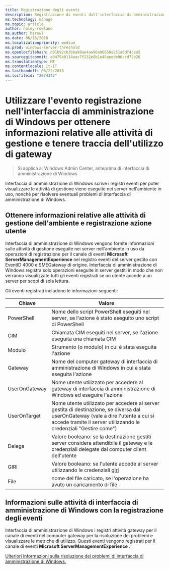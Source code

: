 ```yaml
---
title: Registrazione degli eventi
description: Registrazione di eventi dall'interfaccia di amministrazione di Windows (Honolulu progetto)
ms.technology: manage
ms.topic: article
author: haley-rowland
ms.author: harowl
ms.date: 06/18/2018
ms.localizationpriority: medium
ms.prod: windows-server-threshold
ms.openlocfilehash: d91b92cb3bba99ae4aa96a96650a251a6df4cea5
ms.sourcegitcommit: e0479b0114eac7f232e8b1e45eeede96ccd72b26
ms.translationtype: MT
ms.contentlocale: it-IT
ms.lasthandoff: 06/22/2018
ms.locfileid: "2074342"
---
```

# <a name="use-event-logging-in-windows-admin-center-to-gain-insight-into-management-activities-and-track-gateway-usage"></a>Utilizzare l'evento registrazione nell'interfaccia di amministrazione di Windows per ottenere informazioni relative alle attività di gestione e tenere traccia dell'utilizzo di gateway

>Si applica a: Windows Admin Center, anteprima di interfaccia di amministrazione di Windows

Interfaccia di amministrazione di Windows scrive i registri eventi per poter visualizzare le attività di gestione viene eseguite nei server nell'ambiente in uso, nonché per risolvere eventuali problemi di interfaccia di amministrazione di Windows.

## <a name="gain-insight-into-management-activities-in-your-environment-through-user-action-logging"></a>Ottenere informazioni relative alle attività di gestione dell'ambiente e registrazione azione utente

Interfaccia di amministrazione di Windows vengono fornite informazioni sulle attività di gestione eseguite nei server nell'ambiente in uso da operazioni di registrazione per il canale di eventi **Microsoft ServerManagementExperience** nel registro eventi del server gestito con EventID 4000 e SMEGateway di origine. Interfaccia di amministrazione di Windows registra solo operazioni eseguite in server gestiti in modo che non verranno visualizzate tutti gli eventi registrati se un utente accede a un server per scopi di sola lettura.

Gli eventi registrati includono le informazioni seguenti:

| Chiave           | Valore                                                                                              |
|---------------|----------------------------------------------------------------------------------------------------|
| PowerShell    | Nome dello script PowerShell eseguiti nel server, se l'azione è stato eseguito uno script di PowerShell |
| CIM           | Chiamata CIM eseguiti nel server, se l'azione eseguita una chiamata CIM                        |
| Modulo        | Strumento (o modulo) in cui è stata eseguita l'azione                                                     |
| Gateway       | Nome del computer gateway di interfaccia di amministrazione di Windows in cui è stata eseguita l'azione                     |
| UserOnGateway | Nome utente utilizzato per accedere al gateway di interfaccia di amministrazione di Windows ed eseguire l'azione                    |
| UserOnTarget  | Nome utente utilizzato per accedere al server gestita di destinazione, se diversa dal userOnGateway (vale a dire l'utente a cui si accede tramite il server utilizzando le credenziali "Gestire come") |
| Delega    | Valore booleano: se la destinazione gestiti server considera attendibile il gateway e le credenziali delegate dal computer client dell'utente             |
| GIRI          | Valore booleano: se l'utente accede al server utilizzando le credenziali [giri](https://technet.microsoft.com/mt227395.aspx)                          |
| File          | nome del file caricato, se l'operazione ha avuto un caricamento di file                                |

## <a name="learn-about-windows-admin-center-activity-with-event-logging"></a>Informazioni sulle attività di interfaccia di amministrazione di Windows con la registrazione degli eventi

Interfaccia di amministrazione di Windows i registri attività gateway per il canale di eventi nel computer gateway per la risoluzione dei problemi e visualizzare le metriche di utilizzo. Questi eventi vengono registrati per il canale di eventi **Microsoft ServerManagementExperience** .

[Ulteriori informazioni sulla risoluzione dei problemi di interfaccia di amministrazione di Windows.](troubleshooting.md)
